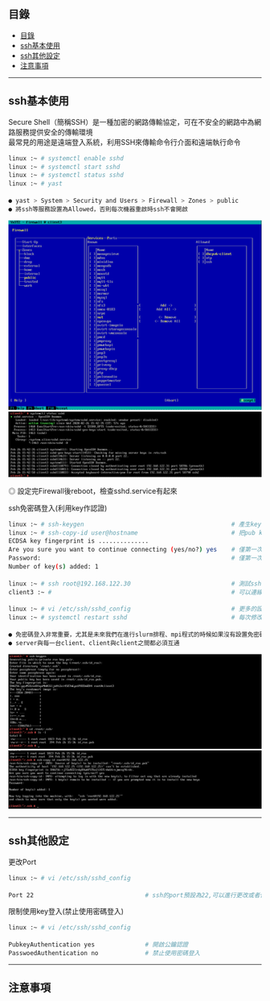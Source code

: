 ## 目錄
* [目錄](#目錄)
* [ssh基本使用](#ssh基本使用)
* [ssh其他設定](#ssh其他設定)
* [注意事項](#注意事項)
---

## ssh基本使用

Secure Shell（簡稱SSH）是一種加密的網路傳輸協定，可在不安全的網路中為網路服務提供安全的傳輸環境  
最常見的用途是遠端登入系統，利用SSH來傳輸命令行介面和遠端執行命令  

```bash
linux :~ # systemctl enable sshd
linux :~ # systemctl start sshd
linux :~ # systemctl status sshd
linux :~ # yast

● yast > System > Security and Users > Firewall > Zones > public
● 將ssh等服務設置為Allowed，否則每次機器重啟時ssh不會開啟
```
![image](https://github.com/HongScarlet/homework/blob/master/SUSE15%20cluster/img/ssh/5-1-1.png)  
![image](https://github.com/HongScarlet/homework/blob/master/SUSE15%20cluster/img/ssh/5-1-2.png)  

◎ 設定完Firewall後reboot，檢查sshd.service有起來  

ssh免密碼登入(利用key作認證)  

```bash
linux :~ # ssh-keygen                                         # 產生key,預設位置會在 ~/.ssh之下
linux :~ # ssh-copy-id user@hostname                          # 把pub key複製到遠端機器上
ECDSA key fingerprint is ..............
Are you sure you want to continue connecting (yes/no?) yes    # 僅第一次會詢問(回答yes)
Password:                                                     # 僅第一次需要輸入密碼
Number of key(s) added: 1

linux :~ # ssh root@192.168.122.30                            # 測試ssh是否能連到對面主機
client3 :~ #                                                  # 可以連線到且不需要密碼

linux :~ # vi /etc/ssh/sshd_config                            # 更多的設定可以到sshd_config內修改
linux :~ # systemctl restart sshd                             # 每次修改sshd_config之後必須重啟sshd 

● 免密碼登入非常重要，尤其是未來我們在進行slurm排程、mpi程式的時候如果沒有設置免密碼登入會出錯
● server與每一台client、client與client之間都必須互通
```

![image](https://github.com/HongScarlet/homework/blob/master/SUSE15%20cluster/img/ssh/5-1-3.png)  
![image](https://github.com/HongScarlet/homework/blob/master/SUSE15%20cluster/img/ssh/5-1-4.png)  

---

## ssh其他設定

更改Port  

```bash
linux :~ # vi /etc/ssh/sshd_config

Port 22                               # ssh的port預設為22,可以進行更改或者使用多個Port

```

限制使用key登入(禁止使用密碼登入)  

```bash
linux :~ # vi /etc/ssh/sshd_config

PubkeyAuthentication yes              # 開啟公鑰認證
PasswoedAuthentication no             # 禁止使用密碼登入

```

---

## 注意事項
